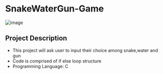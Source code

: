 # SnakeWaterGun-Game
![image](https://user-images.githubusercontent.com/97311433/150919255-2a438820-4468-4f49-bde7-b7232e0665f7.png)
## Project Description
- This project will ask user to input their choice among snake,water and gun
- Code is comprised of if else loop structure
- Programming Language: C
